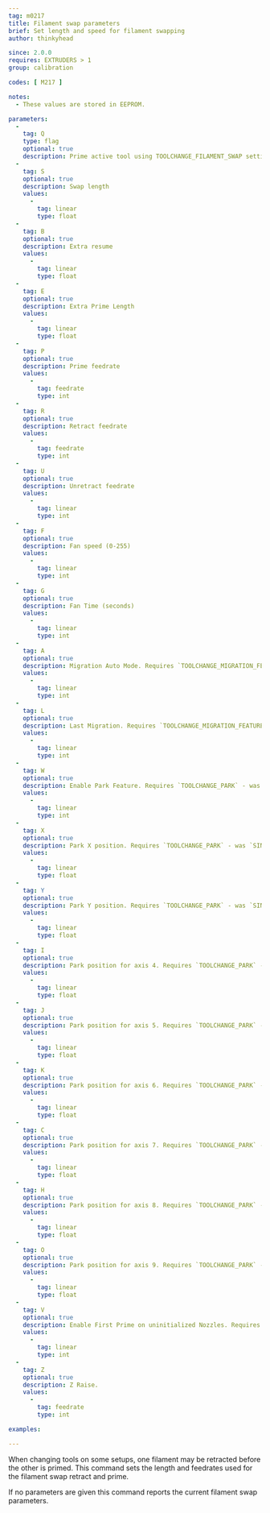 ```yaml
---
tag: m0217
title: Filament swap parameters
brief: Set length and speed for filament swapping
author: thinkyhead

since: 2.0.0
requires: EXTRUDERS > 1
group: calibration

codes: [ M217 ]

notes:
  - These values are stored in EEPROM.

parameters:
  -
    tag: Q
    type: flag
    optional: true
    description: Prime active tool using TOOLCHANGE_FILAMENT_SWAP settings
  -
    tag: S
    optional: true
    description: Swap length
    values:
      -
        tag: linear
        type: float
  -
    tag: B
    optional: true
    description: Extra resume
    values:
      -
        tag: linear
        type: float
  -
    tag: E
    optional: true
    description: Extra Prime Length
    values:
      -
        tag: linear
        type: float
  -
    tag: P
    optional: true
    description: Prime feedrate
    values:
      -
        tag: feedrate
        type: int
  -
    tag: R
    optional: true
    description: Retract feedrate
    values:
      -
        tag: feedrate
        type: int
  -
    tag: U
    optional: true
    description: Unretract feedrate
    values:
      -
        tag: linear
        type: int
  -
    tag: F
    optional: true
    description: Fan speed (0-255)
    values:
      -
        tag: linear
        type: int
  -
    tag: G
    optional: true
    description: Fan Time (seconds)
    values:
      -
        tag: linear
        type: int
  -
    tag: A
    optional: true
    description: Migration Auto Mode. Requires `TOOLCHANGE_MIGRATION_FEATURE`.
    values:
      -
        tag: linear
        type: int
  -
    tag: L
    optional: true
    description: Last Migration. Requires `TOOLCHANGE_MIGRATION_FEATURE`.
    values:
      -
        tag: linear
        type: int
  -
    tag: W
    optional: true
    description: Enable Park Feature. Requires `TOOLCHANGE_PARK` - was `SINGLENOZZLE_SWAP_PARK`.
    values:
      -
        tag: linear
        type: int
  -
    tag: X
    optional: true
    description: Park X position. Requires `TOOLCHANGE_PARK` - was `SINGLENOZZLE_SWAP_PARK`.
    values:
      -
        tag: linear
        type: float
  -
    tag: Y
    optional: true
    description: Park Y position. Requires `TOOLCHANGE_PARK` - was `SINGLENOZZLE_SWAP_PARK`.
    values:
      -
        tag: linear
        type: float
  -
    tag: I
    optional: true
    description: Park position for axis 4. Requires `TOOLCHANGE_PARK` - was `SINGLENOZZLE_SWAP_PARK`.
    values:
      -
        tag: linear
        type: float
  -
    tag: J
    optional: true
    description: Park position for axis 5. Requires `TOOLCHANGE_PARK` - was `SINGLENOZZLE_SWAP_PARK`.
    values:
      -
        tag: linear
        type: float
  -
    tag: K
    optional: true
    description: Park position for axis 6. Requires `TOOLCHANGE_PARK` - was `SINGLENOZZLE_SWAP_PARK`.
    values:
      -
        tag: linear
        type: float
  -
    tag: C
    optional: true
    description: Park position for axis 7. Requires `TOOLCHANGE_PARK` - was `SINGLENOZZLE_SWAP_PARK`.
    values:
      -
        tag: linear
        type: float
  -
    tag: H
    optional: true
    description: Park position for axis 8. Requires `TOOLCHANGE_PARK` - was `SINGLENOZZLE_SWAP_PARK`.
    values:
      -
        tag: linear
        type: float
  -
    tag: O
    optional: true
    description: Park position for axis 9. Requires `TOOLCHANGE_PARK` - was `SINGLENOZZLE_SWAP_PARK`.
    values:
      -
        tag: linear
        type: float
  -
    tag: V
    optional: true
    description: Enable First Prime on uninitialized Nozzles. Requires `TOOLCHANGE_FS_PRIME_FIRST_USED`.
    values:
      -
        tag: linear
        type: int
  -
    tag: Z
    optional: true
    description: Z Raise.
    values:
      -
        tag: feedrate
        type: int

examples:

---
```


When changing tools on some setups, one filament may be retracted before the other is primed. This command sets the length and feedrates used for the filament swap retract and prime.

If no parameters are given this command reports the current filament swap parameters.
